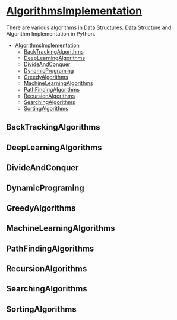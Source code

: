 # [AlgorithmsImplementation](/ALGORITHM.md)

There are various algorithms in Data Structures.
Data Structure and Algorithm Implementation in Python.

- [AlgorithmsImplementation](#algorithmsimplementation)
  - [BackTrackingAlgorithms](#backtrackingalgorithms)
  - [DeepLearningAlgorithms](#deeplearningalgorithms)
  - [DivideAndConquer](#divideandconquer)
  - [DynamicPrograming](#dynamicprograming)
  - [GreedyAlgorithms](#greedyalgorithms)
  - [MachineLearningAlgorithms](#machinelearningalgorithms)
  - [PathFindingAlgorithms](#pathfindingalgorithms)
  - [RecursionAlgorithms](#recursionalgorithms)
  - [SearchingAlgorithms](#searchingalgorithms)
  - [SortingAlgorithms](#sortingalgorithms)

## BackTrackingAlgorithms

## DeepLearningAlgorithms

## DivideAndConquer

## DynamicPrograming

## GreedyAlgorithms

## MachineLearningAlgorithms

## PathFindingAlgorithms

## RecursionAlgorithms

## SearchingAlgorithms

## SortingAlgorithms
